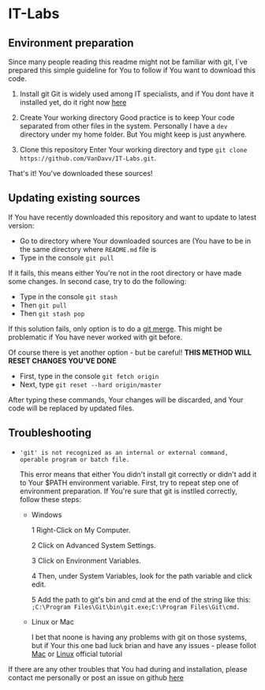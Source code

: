 # IT-Labs

## Environment preparation

Since many people reading this readme might not be familiar with git, I`ve prepared this simple guideline for You to follow if You want to download this code.

1) Install git
   Git is widely used among IT specialists, and if You dont have it installed yet, do it right now [here](https://git-scm.com/downloads)

2) Create Your working directory
   Good practice is to keep Your code separated from other files in the system. Personally I have a `dev` directory under my home folder. But You might keep is just anywhere.

3) Clone this repository
   Enter Your working directory and type `git clone https://github.com/VanDavv/IT-Labs.git`.

That's it! You've downloaded these sources!

## Updating existing sources

If You have recently downloaded this repository and want to update to latest version:

- Go to directory where Your downloaded sources are (You have to be in the same directory where `README.md` file is
- Type in the console `git pull`

If it fails, this means either You're not in the root directory or have made some changes. In second case, try to do the following:

- Type in the console `git stash`
- Then `git pull`
- Then `git stash pop`

If this solution fails, only option is to do a [git merge](https://help.github.com/articles/resolving-a-merge-conflict-from-the-command-line/). This might be problematic if You have never worked with git before.

Of course there is yet another option - but be careful! **THIS METHOD WILL RESET CHANGES YOU'VE DONE**

- First, type in the console `git fetch origin`
- Next, type `git reset --hard origin/master`

After typing these commands, Your changes will be discarded, and Your code will be replaced by updated files.

## Troubleshooting

- `'git' is not recognized as an internal or external command, operable program or batch file.`

   This error means that either You didn't install git correctly or didn't add it to Your $PATH environment variable.
   First, try to repeat step one of environment preparation. If You're sure that git is instlled correctly, follow these steps:

  - Windows
  
    1 Right-Click on My Computer.
    
    2 Click on Advanced System Settings.
    
    3 Click on Environment Variables.
    
    4 Then, under System Variables, look for the path variable and click edit.
    
    5 Add the path to git's bin and cmd at the end of the string like this: `;C:\Program Files\Git\bin\git.exe;C:\Program Files\Git\cmd.`
    
  - Linux or Mac
    
    I bet that noone is having any problems with git on those systems, but if Your this one bad luck brian and have any issues - please follot [Mac](https://www.atlassian.com/git/tutorials/install-git/mac-os-x) or [Linux](https://www.atlassian.com/git/tutorials/install-git/linux) official tutorial




If there are any other troubles that You had during and installation, please contact me personally or post an issue on github [here](https://github.com/VanDavv/IT-Labs/issues/new)
    
